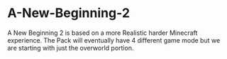 # A-New-Beginning-2
A New Beginning 2 is based on a more Realistic harder Minecraft experience. The Pack will eventually have 4 different game mode but we are starting with just the overworld portion.
